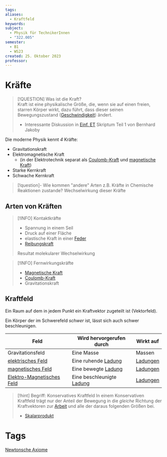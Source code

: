 ```yaml
---
tags: 
aliases:
  - Kraftfeld
keywords: 
subject:
  - Physik für TechnikerInnen
  - "322.005"
semester:
  - B1
  - WS23
created: 25. Oktober 2023
professor:
---
```


# Kräfte

> [!QUESTION] Was ist die Kraft?  
>  Kraft ist eine physikalische Größe, die, wenn sie auf einen freien, starren Körper wirkt, dazu führt, dass dieser seinen Bewegungszustand ([Geschwindigkeit](Kinematik.md)) ändert.
>  - Interessante Diskussion in [Einf. ET](../xEDU/(SemB1)-WS23/Einführung%20Elektrotechnik/{NOTES}%20Einführung%20Elektrotechnik.md) Skriptum Teil 1 von Bernhard Jakoby

Die moderne Physik kennt *4* Kräfte:

- Gravitationskraft
- Elektromagnetische Kraft
  - (in der Elektrotechnik separat als [Coulomb-Kraft](../Elektrotechnik/Coulomb-Kraft.md) und [magnetische Kraft](../Elektrotechnik/Laplace-Kraft.md))
- Starke Kernkraft
- Schwache Kernkraft


> [!question]- Wie kommen "andere" Arten z.B. Kräfte in Chemische Reaktionen zustande?
> Wechselwirkung dieser Kräfte

## Arten von Kräften

> [!INFO] Kontaktkräfte
> - Spannung in einem Seil
> - Druck auf einer Fläche
> - elastische Kraft in einer [Feder](Federkraft.md)
> - [Reibungskraft](Reibungskraft.md)
>
> Resultat molekularer Wechselwirkung

> [!INFO] Fernwirkungskräfte
> - [Magnetische Kraft](../Elektrotechnik/Laplace-Kraft.md)
> - [Coulomb-Kraft](../Elektrotechnik/Coulomb-Kraft.md)
> - Gravitationskraft

## Kraftfeld

Ein Raum auf dem in jedem Punkt ein Kraftvektor zugeteilt ist (Vektorfeld).

Ein Körper der im Schwerefeld *schwer* ist, lässt sich auch schwer beschleunigen.

| Feld                                                          | Wird hervorgerufen durch  | Wirkt auf |
| ------------------------------------------------------------- | ------------------------- | --------- |
| Gravitationsfeld                                              | Eine Masse                | Massen    |
| [elektrisches Feld](../Elektrotechnik/elektrisches%20Feld.md) | Eine ruhende [Ladung](../Elektrotechnik/elektrische%20Ladung.md)       | [Ladungen](../Elektrotechnik/elektrische%20Ladung.md)  |
| [magnetisches Feld](../Elektrotechnik/magnetisches%20Feld.md) | Eine bewegte [Ladung](../Elektrotechnik/elektrische%20Ladung.md)       | [Ladungen](../Elektrotechnik/elektrische%20Ladung.md)  |
| [Elektro-Magnetisches Feld](Elektromagnetische%20Wellen.md)   | Eine beschleunigte [Ladung](../Elektrotechnik/elektrische%20Ladung.md) | [Ladungen](../Elektrotechnik/elektrische%20Ladung.md)  |

> [!hint] Begriff: Konservatives Kraftfeld
> In einem Konservativen Kraftfeld trägt nur der Anteil der Bewegung in die *gleiche* Richtung der Kraftvektoren zur [Arbeit](Mechanische%20Arbeit.md) und alle der daraus folgenden Größen bei.  
> - [Skalarprodukt](../Mathematik/mathe%20(3)/Skalarprodukt.md) 

# Tags

[Newtonsche Axiome](Newtonsche%20Axiome.md)